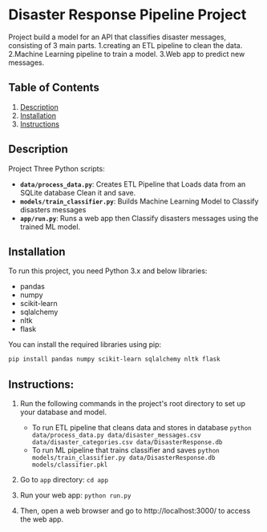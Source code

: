 # Disaster Response Pipeline Project

Project build a model for an API that classifies disaster messages, consisting of 3 main parts.
    1.creating an ETL pipeline to clean the data.
    2.Machine Learning pipeline to train a model.
    3.Web app to predict new messages.

## Table of Contents
1. [Description](#description)
2. [Installation](#installation)
3. [Instructions](#Instructions)

## Description
Project Three Python scripts:

- **`data/process_data.py`**: Creates ETL Pipeline that Loads data from an SQLite database Clean it and save.
- **`models/train_classifier.py`**: Builds Machine Learning Model to Classify disasters messages
- **`app/run.py`**: Runs a web app then Classify disasters messages using the trained ML model.

## Installation
To run this project, you need Python 3.x and below libraries:

- pandas
- numpy
- scikit-learn
- sqlalchemy
- nltk
- flask

You can install the required libraries using pip:

```bash
pip install pandas numpy scikit-learn sqlalchemy nltk flask
```

## Instructions:
1. Run the following commands in the project's root directory to set up your database and model.

    - To run ETL pipeline that cleans data and stores in database
        `python data/process_data.py data/disaster_messages.csv data/disaster_categories.csv data/DisasterResponse.db`
    - To run ML pipeline that trains classifier and saves
        `python models/train_classifier.py data/DisasterResponse.db models/classifier.pkl`

2. Go to `app` directory: `cd app`

3. Run your web app: `python run.py`

4. Then, open a web browser and go to http://localhost:3000/ to access the web app.


